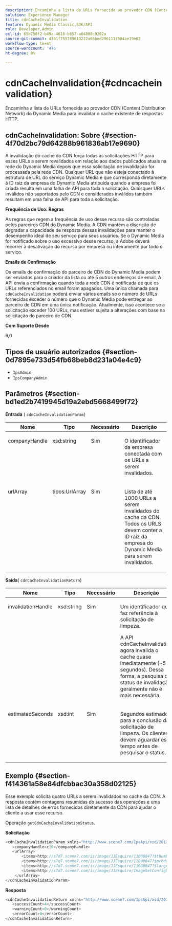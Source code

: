 ```yaml
---
description: Encaminha a lista de URLs fornecida ao provedor CDN (Content Distribution Network) do Dynamic Media para invalidar o cache existente de respostas HTTP.
solution: Experience Manager
title: cdnCacheInvalidation
feature: Dynamic Media Classic,SDK/API
role: Developer,Admin
exl-id: 65b758f2-b49a-4616-b657-a64808c9202a
source-git-commit: 4f81f755789613222a66bed2961117604ae19e62
workflow-type: tm+mt
source-wordcount: '476'
ht-degree: 0%

---
```


# cdnCacheInvalidation{#cdncacheinvalidation}

Encaminha a lista de URLs fornecida ao provedor CDN (Content Distribution Network) do Dynamic Media para invalidar o cache existente de respostas HTTP.

## cdnCacheInvalidation: Sobre {#section-4f70d2bc79d64288b961836ab17e9690}

A invalidação do cache do CDN força todas as solicitações HTTP para esses URLs a serem revalidados em relação aos dados publicados atuais na rede do Dynamic Media depois que essa solicitação de invalidação for processada pela rede CDN. Qualquer URL que não esteja conectado à estrutura de URL do serviço Dynamic Media e que corresponda diretamente à ID raiz da empresa do Dynamic Media atribuída quando a empresa foi criada resulta em uma falha de API para toda a solicitação. Quaisquer URLs inválidos não suportados pelo CDN e considerados inválidos também resultam em uma falha de API para toda a solicitação.

**Frequência de Uso: Regras**

As regras que regem a frequência de uso desse recurso são controladas pelos parceiros CDN do Dynamic Media. A CDN mantém a discrição de degradar a capacidade de resposta dessas invalidações para manter o desempenho ideal de seu serviço para seus usuários. Se o Dynamic Media for notificado sobre o uso excessivo desse recurso, a Adobe deverá recorrer à desativação do recurso por empresa ou inteiramente por todo o serviço.

**Emails de Confirmação**

Os emails de confirmação do parceiro de CDN do Dynamic Media podem ser enviados para o criador da lista ou até 5 outros endereços de email. A API envia a confirmação quando toda a rede CDN é notificada de que os URLs referenciados no email foram apagados. Uma única chamada para `cdnCacheInvalidation` poderá enviar vários emails se o número de URLs fornecidas exceder o número que o Dynamic Media pode entregar ao parceiro de CDN em uma única notificação. Atualmente, isso acontece se a solicitação exceder 100 URLs, mas estiver sujeita a alterações com base na solicitação do parceiro de CDN.

**Com Suporte Desde**

6,0

## Tipos de usuário autorizados {#section-0d7895e733d54fb68beb8d231a04e4c9}

* `IpsAdmin`
* `IpsCompanyAdmin`

## Parâmetros {#section-bd1ed2b7419945d19a2ebd5668499f72}

**Entrada** ( `cdnCacheInvalidationParam`)

<table id="table_EDD1875264C846BE951869D528A90D73"> 
 <thead> 
  <tr> 
   <th class="entry"> <b> Nome</b> </th> 
   <th class="entry"> <b> Tipo</b> </th> 
   <th class="entry"> <b> Necessário</b> </th> 
   <th class="entry"> <b> Descrição</b> </th> 
  </tr> 
 </thead>
 <tbody> 
  <tr valign="top"> 
   <td> <p> <span class="codeph"> <span class="varname"> companyHandle</span> </span> </p> </td> 
   <td> <p> <span class="codeph"> xsd:string</span> </p> </td> 
   <td> <p> Sim </p> </td> 
   <td> <p> O identificador da empresa conectada com os URLs a serem invalidados. </p> </td> 
  </tr> 
  <tr valign="top"> 
   <td> <p> <span class="codeph"> <span class="varname"> urlArray</span> </span> </p> </td> 
   <td> <p> <span class="codeph"> tipos:UrlArray</span> </p> </td> 
   <td> <p> Sim </p> </td> 
   <td> <p> Lista de até 1000 URLs a serem invalidados do cache da CDN. Todos os URLS devem conter a ID raiz da empresa do Dynamic Media para serem invalidados. </p> </td> 
  </tr> 
 </tbody> 
</table>

**Saída**( `cdnCacheInvalidationReturn`)

<table id="table_1D947C1BF8864820AD7BA0CDC0F076F9"> 
 <thead> 
  <tr> 
   <th class="entry"> <b> Nome</b> </th> 
   <th class="entry"> <b> Tipo</b> </th> 
   <th class="entry"> <b> Necessário</b> </th> 
   <th class="entry"> <b> Descrição</b> </th> 
  </tr> 
 </thead>
 <tbody> 
  <tr valign="top"> 
   <td colname="col1"> <p><span class="codeph"><span class="varname"> invalidationHandle</span></span> </p> </td> 
   <td colname="col2"> <p><span class="codeph"> xsd:string</span> </p> </td> 
   <td colname="col3"> <p>Sim </p> </td> 
   <td colname="col4"> <p>Um identificador que faz referência à solicitação de limpeza. </p> <p>A API <span class="codeph"> cdnCacheInvalidation</span> agora invalida o cache quase imediatamente (~5 segundos). Dessa forma, a pesquisa do status de invalidação geralmente não é mais necessária. </p> 
    <!--<p>The next three paragraphs were added as per CQDOC-13840 With the migration from Akamai v2 API's to fast purge, purging time is now approximately 5 seconds. You are no longer required to poll on the purge URL to find out the status of the purge request.</p>--> 
    <!--<p>The cache invalidation handle used to contained the company ID, the user account type used (small or large), and the purge url. With the release of 2019R1, <codeph>invalidationHandle</codeph> now contains just the company ID and the purge ID. </p>--> 
    <!--<p>Prior to 2019R1, two different Akamai users were being used for each geography (for example, <codeph>cdninvalidatesmallemea</codeph> and <codeph>cdninvalidatelargeemea</codeph>) to invalidate requests, depending on the number of URLs in each request. This functionality was done so that a small request was not blocked because of a large request. Now, with fast purge in 2019R1, the purge is nearly instantaneous, two users are no longer needed, and only one account is used. </p>--> </td> 
  </tr> 
  <tr valign="top"> 
   <td colname="col1"> <p><span class="codeph"><span class="varname"> estimatedSeconds</span></span> </p> </td> 
   <td colname="col2"> <p><span class="codeph"> xsd:int</span> </p> </td> 
   <td colname="col3"> <p>Sim </p> </td> 
   <td colname="col4"> <p>Segundos estimados para a conclusão da solicitação de limpeza. Os clientes devem aguardar esse tempo antes de pesquisar o status. </p> </td> 
  </tr> 
 </tbody> 
</table>

## Exemplo {#section-f414361a58e84dfcbbac30a358d02125}

Esse exemplo solicita quatro URLs a serem invalidados no cache da CDN. A resposta contém contagens resumidas do sucesso das operações e uma lista de detalhes de erros fornecidos diretamente da CDN para ajudar o cliente a usar esse recurso.

Operação `getCdnCacheInvalidationStatus`.

**Solicitação**

```java
<cdnCacheInvalidationParam xmlns="http://www.scene7.com/IpsApi/xsd/2012-02-14">
   <companyHandle>c|6</companyHandle>
   <urlArray>
       <items>http://s7d7.scene7.com/is/image/JJEsquire/11008047?$thumbnail$</items>
       <items>http://s7d7.scene7.com/is/image/JJEsquire/11008047?$product$</items>
       <items>http://s7d7.scene7.com/is/image/JJEsquire/11008047?$large$</items>
       <items>http://s7d7.scene7.com/is/image/JJEsquire/ImageSetConfigDefaults?req=userdata</items>
    </urlArray>
</cdnCacheInvalidationParam>
```

**Resposta**

```java
<cdnCacheInvalidationReturn xmlns="http://www.scene7.com/IpsApi/xsd/2012-02-14">
   <successCount>4</successCount>
   <warningCount>0</warningCount>
   <errorCount>0</errorCount>
</cdnCacheInvalidationReturn>
```
